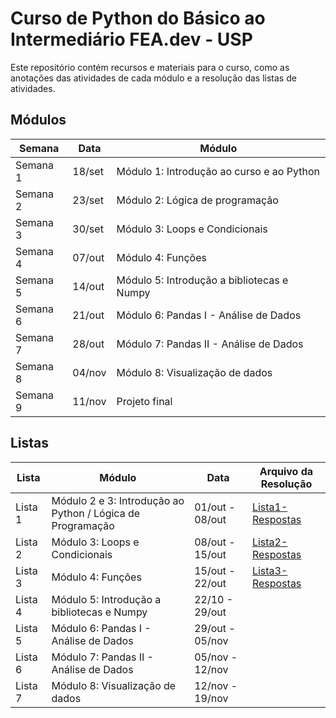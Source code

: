 # Curso de Python do Básico ao Intermediário FEA.dev - USP

Este repositório contém recursos e materiais para o curso, como as anotações das atividades de cada módulo e a resolução das listas de atividades.
## Módulos
|Semana|Data|Módulo|
|---|---|---|
|Semana 1|18/set|Módulo 1: Introdução ao curso e ao Python|
|Semana 2|23/set|Módulo 2: Lógica de programação|
|Semana 3|30/set|Módulo 3: Loops e Condicionais|
|Semana 4|07/out|Módulo 4: Funções|
|Semana 5|14/out|Módulo 5: Introdução a bibliotecas e Numpy|
|Semana 6|21/out|Módulo 6: Pandas I - Análise de Dados|
|Semana 7|28/out|Módulo 7: Pandas II - Análise de Dados|
|Semana 8|04/nov|Módulo 8: Visualização de dados|
|Semana 9|11/nov|Projeto final|

## Listas
|Lista|Módulo|Data|Arquivo da Resolução|
|---|---|---|---|
|Lista 1|Módulo 2 e 3: Introdução ao Python / Lógica de Programação|01/out - 08/out|[Lista1-Respostas](https://github.com/LuisOTSG/curso-feadev-python/blob/main/Listas/lista1-respostas.ipynb)|
|Lista 2|Módulo 3: Loops e Condicionais|08/out - 15/out|[Lista2-Respostas](https://github.com/LuisOTSG/curso-feadev-python/blob/main/Listas/lista2-respostas.ipynb)|
|Lista 3|Módulo 4: Funções|15/out - 22/out|[Lista3-Respostas](https://github.com/LuisOTSG/curso-feadev-python/blob/main/Listas/lista3-respostas.ipynb)|
|Lista 4|Módulo 5: Introdução a bibliotecas e Numpy|22/10 - 29/out||
|Lista 5|Módulo 6: Pandas I - Análise de Dados|29/out - 05/nov||
|Lista 6|Módulo 7: Pandas II - Análise de Dados|05/nov - 12/nov||
|Lista 7|Módulo 8: Visualização de dados|12/nov - 19/nov||
